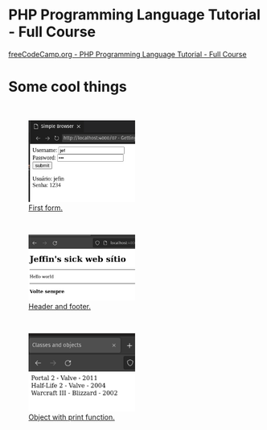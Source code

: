 # PHP Programming Language Tutorial - Full Course
[freeCodeCamp.org - PHP Programming Language Tutorial - Full Course](https://www.youtube.com/watch?v=OK_JCtrrv-c&ab_channel=freeCodeCamp.org)

# Some cool things
<br>
<figure>
    <a href="07 - Getting user input">
    <img src="07%20-%20Getting%20user%20input/form.png" alt="Form" style="width:50%">
    <figcaption>First form.</figcaption>
</figure>
<br>
<figure>
    <a href="24 - Including HTML">
    <img src="24%20-%20Including%20HTML/header-footer.png" alt="HF" style="width:50%">
    <figcaption>Header and footer.</figcaption>
</figure>
<br>
<figure>
    <a href="27 - Constructors">
    <img src="27%20-%20Constructors/constructor.png" alt="Object" style="width:50%">
    <figcaption>Object with print function.</figcaption>
</figure>

